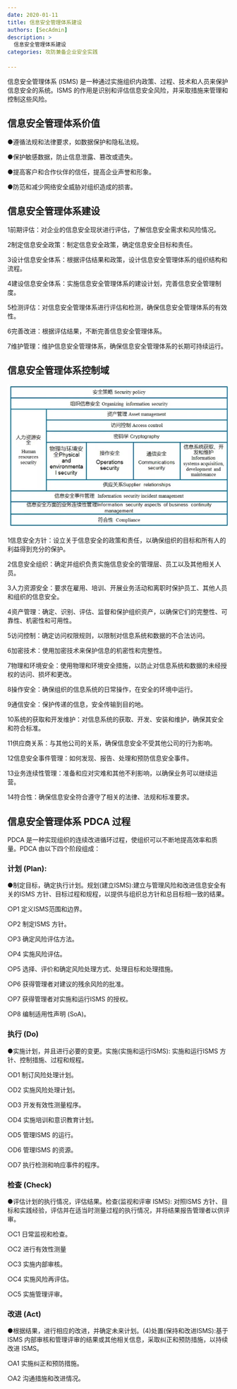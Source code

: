 ```yaml
---
date: 2020-01-11
title: 信息安全管理体系建设
authors: [SecAdmin]
description: >
  信息安全管理体系建设
categories: 攻防兼备企业安全实践

---
```


信息安全管理体系 (ISMS) 是一种通过实施组织内政策、过程、技术和人员来保护信息安全的系统。ISMS 的作用是识别和评估信息安全风险，并采取措施来管理和控制这些风险。

## 信息安全管理体系价值 

●遵循法规和法律要求，如数据保护和隐私法规。

●保护敏感数据，防止信息泄露、篡改或遗失。

●提高客户和合作伙伴的信任，提高企业声誉和形象。

●防范和减少网络安全威胁对组织造成的损害。

## 信息安全管理体系建设 

1前期评估：对企业的信息安全现状进行评估，了解信息安全需求和风险情况。

2制定信息安全政策：制定信息安全政策，确定信息安全目标和责任。

3设计信息安全体系：根据评估结果和政策，设计信息安全管理体系的组织结构和流程。

4建设信息安全体系：实施信息安全管理体系的建设计划，完善信息安全管理制度。

5检测评估：对信息安全管理体系进行评估和检测，确保信息安全管理体系的有效性。

6完善改进：根据评估结果，不断完善信息安全管理体系。

7维护管理：维护信息安全管理体系，确保信息安全管理体系的长期可持续运行。

## 信息安全管理体系控制域 

![](./information-security-management-system/1675492120499-bc241a36-ff7c-47fc-a171-caf4de062537.webp)



1信息安全方针：设立关于信息安全的政策和责任，以确保组织的目标和所有人的利益得到充分的保护。

2信息安全组织：确定并组织负责实施信息安全的管理层、员工以及其他相关人员。

3人力资源安全：要求在雇用、培训、开展业务活动和离职时保护员工、其他人员和组织的信息安全。

4资产管理：确定、识别、评估、监督和保护组织资产，以确保它们的完整性、可靠性、机密性和可用性。

5访问控制：确定访问权限规则，以限制对信息系统和数据的不合法访问。

6加密技术：使用加密技术来保护信息的机密性和完整性。

7物理和环境安全：使用物理和环境安全措施，以防止对信息系统和数据的未经授权的访问、损坏和更改。

8操作安全：确保组织的信息系统的日常操作，在安全的环境中运行。

9通信安全：保护传递的信息，安全传输到目的地。

10系统的获取和开发维护：对信息系统的获取、开发、安装和维护，确保其安全和符合标准。

11供应商关系：与其他公司的关系，确保信息安全不受其他公司的行为影响。

12信息安全事件管理：如何发现、报告、处理和预防信息安全事件。

13业务连续性管理：准备和应对灾难和其他不利影响，以确保业务可以继续运营。

14符合性：确保信息安全符合遵守了相关的法律、法规和标准要求。

## 信息安全管理体系 PDCA 过程 

PDCA 是一种实现组织的连续改进循环过程，使组织可以不断地提高效率和质量。PDCA 由以下四个阶段组成：

### 计划 (Plan): 

●制定目标，确定执行计划。规划(建立ISMS):建立与管理风险和改进信息安全有关的ISMS 方针、目标过程和规程，以提供与组织总方针和总目标相一致的结果。

○P1 定义ISMS范围和边界。

○P2 制定ISMS 方针。

○P3 确定风险评估方法。

○P4 实施风险评估。

○P5 选择、评价和确定风险处理方式、处理目标和处理措施。

○P6 获得管理者对建议的残余风险的批准。

○P7 获得管理者对实施和运行ISMS 的授权。

○P8 编制适用性声明 (SoA)。

### 执行 (Do)  

●实施计划，并且进行必要的变更。实施(实施和运行ISMS): 实施和运行ISMS 方针、控制措施、过程和规程。

○D1 制订风险处理计划。

○D2 实施风险处理计划。

○D3 开发有效性测量程序。

○D4 实施培训和意识教育计划。

○D5 管理ISMS 的运行。

○D6 管理ISMS 的资源。

○D7 执行检测和响应事件的程序。

### 检查 (Check) 

●评估计划的执行情况，评估结果。检查(监视和评审 ISMS): 对照ISMS 方针、目标和实践经验，评估并在适当时测量过程的执行情况，并将结果报告管理者以供评审。

○C1 日常监视和检查。

○C2 进行有效性测量

○C3 实施内部审核。

○C4 实施风险再评估。

○C5 实施管理评审。

### 改进 (Act) 

●根据结果，进行相应的改进，并确定未来计划。(4)处置(保持和改进ISMS):基于ISMS 内部审核和管理评审的结果或其他相关信息，采取纠正和预防措施，以持续改进 ISMS。

○A1 实施纠正和预防措施。

○A2 沟通措施和改进情况。